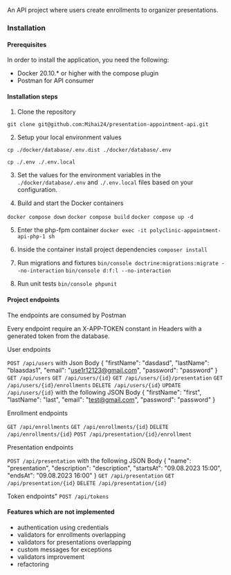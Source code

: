 An API project where users create enrollments to organizer presentations.

### Installation

#### Prerequisites

In order to install the application, you need the following:
- Docker 20.10.* or higher with the compose plugin
- Postman for API consumer

#### Installation steps

1. Clone the repository

`git clone git@github.com:Mihai24/presentation-appointment-api.git`

2. Setup your local environment values

`cp ./docker/database/.env.dist ./docker/database/.env`

`cp ./.env ./.env.local`

3. Set the values for the environment variables in the `./docker/database/.env` and `./.env.local` files based on your configuration.

4. Build and start the Docker containers

`docker compose down`
`docker compose build`
`docker compose up -d`

5. Enter the php-fpm container
`docker exec -it polyclinic-appointment-api-php-1 sh`

6. Inside the container install project dependencies
`composer install`

7. Run migrations and fixtures
`bin/console doctrine:migrations:migrate --no-interaction`
`bin/console d:f:l --no-interaction`

8. Run unit tests
`bin/console phpunit`

#### Project endpoints
The endpoints are consumed by Postman

Every endpoint require an X-APP-TOKEN constant in Headers with a generated token from the database.

User endpoints

`POST /api/users` with
    Json Body
    {
        "firstName": "dasdasd",
        "lastName": "blaasdas1",
        "email": "use1r12123@gmail.com",
        "password": "password"
    }
`GET /api/users`
`GET /api/users/{id}`
`GET /api/users/{id}/presentation`
`GET /api/users/{id}/enrollments`
`DELETE /api/users/{id}`
`UPDATE /api/users/{id}` with the following JSON Body
    {
        "firstName": "first",
        "lastName": "last",
        "email": "test@gmail.com",
        "password": "password"
    }

Enrollment endpoints

`GET /api/enrollments`
`GET /api/enrollments/{id}`
`DELETE /api/enrollments/{id}`
`POST /api/presentation/{id}/enrollment`

Presentation endpoints

`POST /api/presentation` with the following JSON Body
    {
        "name": "presentation",
        "description": "description",
        "startsAt": "09.08.2023 15:00",
        "endsAt": "09.08.2023 16:00"
    }
`GET /api/presentation`
`GET /api/presentation/{id}`
`DELETE /api/presentation/{id}`

Token endpoints"
`POST /api/tokens`

#### Features which are not implemented
- authentication using credentials
- validators for enrollments overlapping
- validators for presentations overlapping
- custom messages for exceptions
- validators improvement
- refactoring 
